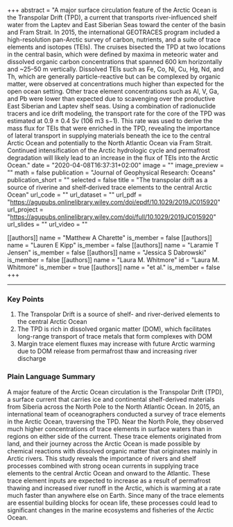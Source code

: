 +++
abstract = "A major surface circulation feature of the Arctic Ocean is the Transpolar Drift (TPD), a current that transports river-influenced shelf water from the Laptev and East Siberian Seas toward the center of the basin and Fram Strait. In 2015, the international GEOTRACES program included a high-resolution pan-Arctic survey of carbon, nutrients, and a suite of trace elements and isotopes (TEIs). The cruises bisected the TPD at two locations in the central basin, which were defined by maxima in meteoric water and dissolved organic carbon concentrations that spanned 600 km horizontally and ~25–50 m vertically. Dissolved TEIs such as Fe, Co, Ni, Cu, Hg, Nd, and Th, which are generally particle-reactive but can be complexed by organic matter, were observed at concentrations much higher than expected for the open ocean setting. Other trace element concentrations such as Al, V, Ga, and Pb were lower than expected due to scavenging over the productive East Siberian and Laptev shelf seas. Using a combination of radionuclide tracers and ice drift modeling, the transport rate for the core of the TPD was estimated at 0.9 ± 0.4 Sv (106 m3 s−1). This rate was used to derive the mass flux for TEIs that were enriched in the TPD, revealing the importance of lateral transport in supplying materials beneath the ice to the central Arctic Ocean and potentially to the North Atlantic Ocean via Fram Strait. Continued intensification of the Arctic hydrologic cycle and permafrost degradation will likely lead to an increase in the flux of TEIs into the Arctic Ocean."
date = "2020-04-08T16:37:31+02:00"
image = ""
image_preview = ""
math = false
publication = "Journal of Geophysical Research: Oceans"
publication_short = ""
selected = false
title = "The transpolar drift as a source of riverine and shelf‐derived trace elements to the central Arctic Ocean"
url_code = ""
url_dataset = ""
url_pdf = "https://agupubs.onlinelibrary.wiley.com/doi/epdf/10.1029/2019JC015920"
url_project = "https://agupubs.onlinelibrary.wiley.com/doi/full/10.1029/2019JC015920"
url_slides = ""
url_video = ""

[[authors]]
    name = "Matthew A Charette"
    is_member = false
[[authors]]
    name = "Lauren E Kipp"
    is_member = false
[[authors]]
    name = "Laramie T Jensen"
    is_member = false
[[authors]]
    name = "Jessica S Dabrowski"
    is_member = false
[[authors]]
    name = "Laura M. Whitmore"
    id = "Laura M. Whitmore"
    is_member = true
[[authors]]
    name = "et al."
    is_member = false
+++

---

### Key Points
1. The Transpolar Drift is a source of shelf- and river-derived elements to the central Arctic Ocean
2. The TPD is rich in dissolved organic matter (DOM), which facilitates long-range transport of trace metals that form complexes with DOM
3. Margin trace element fluxes may increase with future Arctic warming due to DOM release from permafrost thaw and increasing river discharge

### Plain Language Summary
A major feature of the Arctic Ocean circulation is the Transpolar Drift (TPD), a surface current that carries ice and continental shelf-derived materials from Siberia across the North Pole to the North Atlantic Ocean. In 2015, an international team of oceanographers conducted a survey of trace elements in the Arctic Ocean, traversing the TPD. Near the North Pole, they observed much higher concentrations of trace elements in surface waters than in regions on either side of the current. These trace elements originated from land, and their journey across the Arctic Ocean is made possible by chemical reactions with dissolved organic matter that originates mainly in Arctic rivers. This study reveals the importance of rivers and shelf processes combined with strong ocean currents in supplying trace elements to the central Arctic Ocean and onward to the Atlantic. These trace element inputs are expected to increase as a result of permafrost thawing and increased river runoff in the Arctic, which is warming at a rate much faster than anywhere else on Earth. Since many of the trace elements are essential building blocks for ocean life, these processes could lead to significant changes in the marine ecosystems and fisheries of the Arctic Ocean.

